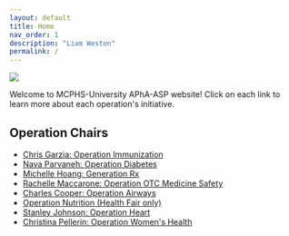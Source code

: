 ```yaml
---
layout: default
title: Home
nav_order: 1
description: "Liam Weston"
permalink: /
---
```


<img src="https://lh3.googleusercontent.com/proxy/qhMilSmXGadp5Ay8V_am5Ps3d4I6MwnRYKbPjFbhid8g6rxcpHsSes54DmLKhMIK1uy7TqWI0LGc4z8Ax1eODvLmQK7aYq1pJ6Mf3pebgyPhROyKjQhG3uK5bjGTq6pj9MQXjsErD0M" class="inline"/>

Welcome to MCPHS-University APhA-ASP website! Click on each link to learn more about each operation's initiative. 

## Operation Chairs

- [Chris Garzia: Operation Immunization](https://user-images.githubusercontent.com/74032837/98879780-4ba6af80-2454-11eb-9d77-4ddccb7aaa33.png)
- [Nava Parvaneh: Operation Diabetes](https://user-images.githubusercontent.com/74032837/98879826-6a0cab00-2454-11eb-9d9e-374c52d0f974.png)
- [Michelle Hoang: Generation Rx](https://user-images.githubusercontent.com/74032837/98879915-97595900-2454-11eb-80f2-a71e8c3be886.png)
- [Rachelle Maccarone: Operation OTC Medicine Safety](https://user-images.githubusercontent.com/74032837/98880012-c7086100-2454-11eb-8cde-b80ce1cbc707.png)
- [Charles Cooper: Operation Airways](https://user-images.githubusercontent.com/74032837/98880484-d5a34800-2455-11eb-80b3-26c7e0cec190.png)
- [Operation Nutrition (Health Fair only)](https://user-images.githubusercontent.com/74032837/98884857-ef955880-245e-11eb-83e3-7df3f9ff8c7e.png)
- [Stanley Johnson: Operation Heart](https://user-images.githubusercontent.com/74032837/98881529-39c70b80-2458-11eb-97d8-f5e57b51ae18.PNG)
- [Christina Pellerin: Operation Women's Health](https://user-images.githubusercontent.com/74032837/98885578-4b141600-2460-11eb-9a3e-a22869a156b2.png)
